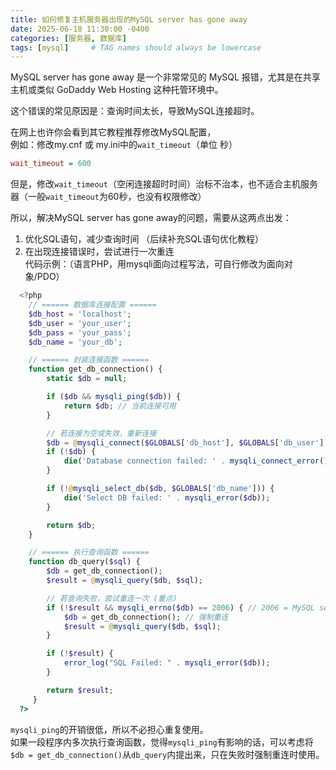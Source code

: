 ```yaml
---
title: 如何修复主机服务器出现的MySQL server has gone away
date: 2025-06-18 11:30:00 -0400
categories: [服务器, 数据库]
tags: [mysql]     # TAG names should always be lowercase
---
```


MySQL server has gone away 是一个非常常见的 MySQL 报错，尤其是在共享主机或类似 GoDaddy Web Hosting 这种托管环境中。  

这个错误的常见原因是：查询时间太长，导致MySQL连接超时。

在网上也许你会看到其它教程推荐修改MySQL配置，  
例如：修改my.cnf 或 my.ini中的`wait_timeout`（单位 秒）
```ini
wait_timeout = 600
```
但是，修改`wait_timeout`（空闲连接超时时间）治标不治本，也不适合主机服务器（一般`wait_timeout`为60秒，也没有权限修改）

所以，解决MySQL server has gone away的问题，需要从这两点出发：
1. 优化SQL语句，减少查询时间 （后续补充SQL语句优化教程）
2. 在出现连接错误时，尝试进行一次重连  
   代码示例：（语言PHP，用mysqli面向过程写法，可自行修改为面向对象/PDO）

```php
  <?php 
    // ====== 数据库连接配置 ======
    $db_host = 'localhost';
    $db_user = 'your_user';
    $db_pass = 'your_pass';
    $db_name = 'your_db';

    // ====== 封装连接函数 ======
    function get_db_connection() {
        static $db = null;

        if ($db && mysqli_ping($db)) {
            return $db; // 当前连接可用
        }

        // 若连接为空或失效，重新连接
        $db = @mysqli_connect($GLOBALS['db_host'], $GLOBALS['db_user'], $GLOBALS['db_pass']);
        if (!$db) {
            die('Database connection failed: ' . mysqli_connect_error());
        }

        if (!@mysqli_select_db($db, $GLOBALS['db_name'])) {
            die('Select DB failed: ' . mysqli_error($db));
        }

        return $db;
    }

    // ====== 执行查询函数 ======
    function db_query($sql) {
        $db = get_db_connection();
        $result = @mysqli_query($db, $sql);

        // 若查询失败，尝试重连一次 (重点)
        if (!$result && mysqli_errno($db) == 2006) { // 2006 = MySQL server has gone away
            $db = get_db_connection(); // 强制重连
            $result = @mysqli_query($db, $sql);
        }

        if (!$result) {
            error_log("SQL Failed: " . mysqli_error($db));
        }

        return $result;
     }
  ?>
```
`mysqli_ping`的开销很低，所以不必担心重复使用。  
如果一段程序内多次执行查询函数，觉得`mysqli_ping`有影响的话，可以考虑将`$db = get_db_connection()`从`db_query`内提出来，只在失败时强制重连时使用。

